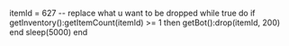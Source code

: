 itemId = 627 -- replace what u want to be dropped
while true do
  if getInventory():getItemCount(itemId) >= 1 then
      getBot():drop(itemId, 200)
  end
sleep(5000)
end
